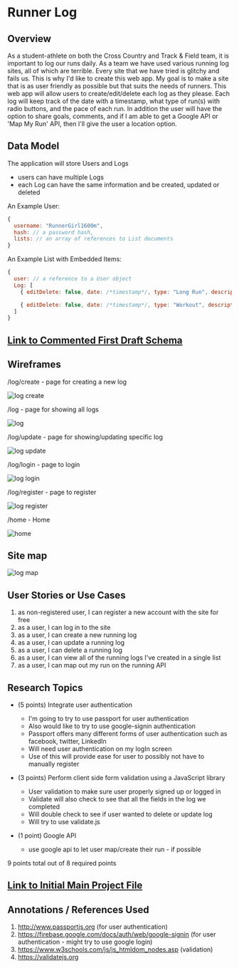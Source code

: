 # Runner Log 

## Overview

As a student-athlete on both the Cross Country and Track & Field team, it is important to log our runs daily. As a team we have used various running log sites, all of which are terrible. Every site that we have tried is glitchy and fails us. This is why I'd like to create this web app. 
My goal is to make a site that is as user friendly as possible but that suits the needs of runners. This web app will allow users to create/edit/delete each log as they please. Each log will keep track of the date with a timestamp, what type of run(s) with radio buttons, and the pace of each run. In addition the user will have the option to share goals, comments, and if I am able to get a Google API or 'Map My Run' API, then I'll give the user a location option. 

## Data Model

The application will store Users and Logs

* users can have multiple Logs
* each Log can have the same information and be created, updated or deleted

An Example User:

```javascript
{
  username: "RunnerGirl1600m",
  hash: // a password hash,
  lists: // an array of references to List documents
}
```
An Example List with Embedded Items:

```javascript
{
  user: // a reference to a User object
  Log: [
    { editDelete: false, date: /*timestamp*/, type: "Long Run", description: "Run 11.5-12 miles hard" pace: "90min @ 7:40", goals: "progress pace on last 4 miles", comments: "Best I've felt in long time, with no injury", location: "Rockefeller State Park, Sleepy Hollow, NY" },

    { editDelete: false, date: /*timestamp*/, type: "Workout", description:" 6x1k, 2min rest", pace: "1k @ 3:55-4:05", goals: "Finish workout", comments: "Felt strong till rep 5. Felt weak on 6 and died.", location: "Central park - Bridal Path" },
  ]
}
```
## [Link to Commented First Draft Schema](db.js) 

## Wireframes

/log/create - page for creating a new log

![log create](documentation/WireCreate.png)

/log - page for showing all logs

![log](documentation/WireLog.png)

/log/update - page for showing/updating specific log

![log update](documentation/WireUpdate.png)

/log/login - page to login

![log login](documentation/WireLogIn.png)

/log/register - page to register

![log register](documentation/WireRegister.png)

/home - Home

![home](documentation/WireHome.png)

## Site map

![log map](documentation/SiteMap.png)

## User Stories or Use Cases

1. as non-registered user, I can register a new account with the site for free
2. as a user, I can log in to the site
3. as a user, I can create a new running log
4. as a user, I can update a running log
5. as a user, I can delete a running log
6. as a user, I can view all of the running logs I've created in a single list
7. as a user, I can map out my run on the running API

## Research Topics

* (5 points) Integrate user authentication
    * I'm going to try to use passport for user authentication
    * Also would like to try to use google-signin authentication
    * Passport offers many different forms of user authentication such as facebook, twitter, LinkedIn
    * Will need user authentication on my logIn screen
    * Use of this will provide ease for user to possibly not have to manually register

* (3 points) Perform client side form validation using a JavaScript library
    * User validation to make sure user properly signed up or logged in
    * Validate will also check to see that all the fields in the log we completed
    * Will double check to see if user wanted to delete or update log
    * Will try to use validate.js

* (1 point) Google API
    * use google api to let user map/create their run - if possible

9 points total out of 8 required points

## [Link to Initial Main Project File](app.js) 

## Annotations / References Used

1. http://www.passportjs.org (for user authentication)
2. https://firebase.google.com/docs/auth/web/google-signin (for user authentication - might try to use google login)
3. https://www.w3schools.com/js/js_htmldom_nodes.asp (validation)
4. https://validatejs.org 
